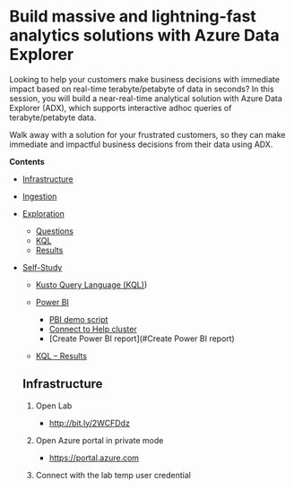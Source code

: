 #  Build massive and lightning-fast analytics solutions with Azure Data Explorer  
 
 Looking to help your customers make business decisions with immediate impact based on real-time terabyte/petabyte of data in seconds? In this session, you will build a near-real-time analytical solution with Azure Data Explorer (ADX), which supports interactive adhoc queries of terabyte/petabyte data.  
 
 Walk away with a solution for your frustrated customers, so they can make immediate and impactful business decisions from their data using ADX.  
 
**Contents**
 
 <!-- TOC -->

- [Infrastructure](#Infrastructure) 
- [Ingestion](#Ingestion) 
- [Exploration](#Exploration)
  - [Questions](#Questions)  
  - [KQL](#KQL) 
  - [Results](#Results)
- [Self-Study](#Self-Study)    
  - [Kusto Query Language (KQL)](#Kusto-Query-Language)) 
  - [Power BI](#Power-BI)   
     - [PBI demo script](#PBI-demo-script)  
     - [Connect to Help cluster](#Connect-to-Help-cluster)  
     - [Create Power BI report](#Create Power BI report)
      
   - [KQL – Results](#KQL–Results)
   
  <!-- TOC -->  
  
    ## Infrastructure  
   
   1. Open Lab 
    
       -  http://bit.ly/2WCFDdz  
     
      
   2. Open Azure portal in private mode  
    
       -  https://portal.azure.com  
        
   3. Connect with the lab temp user credential
   
   
  
      
  
  
   

   
   
